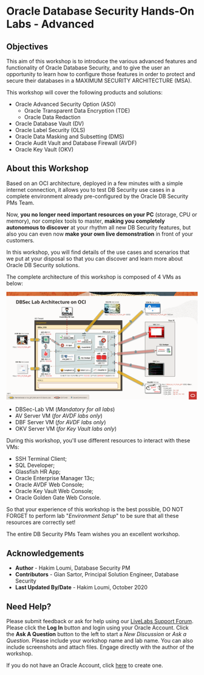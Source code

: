 # Oracle Database Security Hands-On Labs - Advanced

## Objectives
This aim of this workshop is to introduce the various advanced features and functionality of Oracle Database Security, and to give the user an opportunity to learn how to configure those features in order to protect and secure their databases in a MAXIMUM SECURITY ARCHITECTURE (MSA).

This workshop will cover the following products and solutions:
- Oracle Advanced Security Option (ASO)
   - Oracle Transparent Data Encryption (TDE)
   - Oracle Data Redaction
-  Oracle Database Vault (DV)
-  Oracle Label Security (OLS)
- Oracle Data Masking and Subsetting (DMS)
- Oracle Audit Vault and Database Firewall (AVDF)
- Oracle Key Vault (OKV)

## About this Workshop
Based on an OCI architecture, deployed in a few minutes with a simple internet connection, it allows you to test DB Security use cases in a complete environment already pre-configured by the Oracle DB Security PMs Team.

Now, **you no longer need important resources on your PC** (storage, CPU or memory), nor complex tools to master, **making you completely autonomous to discover** at your rhythm all new DB Security features, but also you can even now **make your own live demonstration** in front of your customers.

In this workshop, you will find details of the use cases and scenarios that we put at your disposal so that you can discover and learn more about Oracle DB Security solutions.

The complete architecture of this workshop is composed of 4 VMs as below:

![](./images/dbseclab-v3-archi.png)

- DBSec-Lab VM (*Mandatory for all labs*)
- AV Server VM (*for AVDF labs only*)
- DBF Server VM (*for AVDF labs only*)
- OKV Server VM (*for Key Vault labs only*)

During this workshop, you'll use different resources to interact with these VMs:
- SSH Terminal Client;
- SQL Developer;
- Glassfish HR App;
- Oracle Enterprise Manager 13c;
- Oracle AVDF Web Console;
- Oracle Key Vault Web Console;
- Oracle Golden Gate Web Console.

So that your experience of this workshop is the best possible, DO NOT FORGET to perform lab "*Environment Setup*" to be sure that all these resources are correctly set!

The entire DB Security PMs Team wishes you an excellent workshop.

## Acknowledgements
- **Author** - Hakim Loumi, Database Security PM
- **Contributors** - Gian Sartor, Principal Solution Engineer, Database Security
- **Last Updated By/Date** - Hakim Loumi, October 2020

## Need Help?
Please submit feedback or ask for help using our [LiveLabs Support Forum](https://community.oracle.com/tech/developers/categories/livelabsdiscussions). Please click the **Log In** button and login using your Oracle Account. Click the **Ask A Question** button to the left to start a *New Discussion* or *Ask a Question*.  Please include your workshop name and lab name.  You can also include screenshots and attach files.  Engage directly with the author of the workshop.

If you do not have an Oracle Account, click [here](https://profile.oracle.com/myprofile/account/create-account.jspx) to create one.
